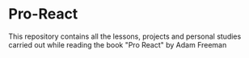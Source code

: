 # Pro-React
This repository contains all the lessons, projects and personal studies carried out while reading the book "Pro React" by Adam Freeman
